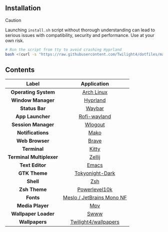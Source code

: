 ## Installation
> [!CAUTION]
> Launching `install.sh` script without thorough understanding can lead to serious issues with compatibility, security and performance. Use at your own risk.

```bash
# Run the script from tty to avoid crashing Hyprland
bash <(curl -s "https://raw.githubusercontent.com/Twilight4/dotfiles/main/setup.sh")
```

## Contents

|      Label                     |                         Application                        |
| :----------------------------: | :--------------------------------------------------------: | 
|  **Operating System**          | [Arch Linux](https://archlinux.org/)                       |
|  **Window Manager**            | [Hyprland](https://github.com/hyprwm/Hyprland)             |
|  **Status Bar**                | [Waybar](https://github.com/Alexays/Waybar/)               |
|  **App Launcher**              | [Rofi-wayland](https://github.com/lbonn/rofi)              |
|  **Session Manager**           | [Wlogout](https://github.com/ArtsyMacaw/wlogout)           |
|  **Notifications**             | [Mako](https://github.com/emersion/mako)                   |
|  **Web Browser**               | [Brave](https://brave.com/)                                |
|  **Terminal**                  | [Kitty](https://sw.kovidgoyal.net/kitty/)                  |
|  **Terminal Multiplexer**      | [Zellij](https://github.com/zellij-org/zellij)             |
|  **Text Editor**            	 | [Emacs](https://www.gnu.org/software/emacs/)               |
|  **GTK Theme**                 | [Tokyonight-Dark](https://github.com/Fausto-Korpsvart/Tokyo-Night-GTK-Theme)    |
|  **Shell**                     | [Zsh](https://github.com/zsh-users)                        |
|  **Zsh Theme**                 | [Powerlevel10k](https://github.com/romkatv/powerlevel10k)  |
|  **Fonts**                     | [Meslo / JetBrains Mono NF](https://github.com/ryanoasis/nerd-fonts/)    |
|  **Media Player**              | [Mpv](https://mpv.io/)                                     | 
|  **Wallpaper Loader**          | [Swww](https://github.com/Horus645/swww)                   |
|  **Wallpapers**                | [Twilight4/wallpapers](https://github.com/Twilight4/wallpapers)  |
